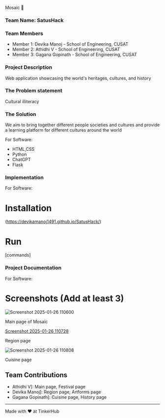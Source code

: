 Mosaic 🎯

### Team Name: SatusHack


### Team Members
- Member 1: Devika Manoj - School of Engineering, CUSAT
- Member 2: Athidhi V - School of Engineering, CUSAT
- Member 3: Gagana Gopinath - School of Engineering, CUSAT

### Project Description
Web application showcasing the world's heritages, cultures, and history

### The Problem statement
Cultural illiteracy

### The Solution
We aim to bring together different people societies and cultures and provide a learning platform for different cultures around the world

For Software:
- HTML,CSS
- Python
- ChatGPT
- Flask



### Implementation
For Software:
# Installation
(https://devikamanoj1491.github.io/SatusHack/)

# Run
[commands]

### Project Documentation
For Software:

# Screenshots (Add at least 3)
![Screenshot 2025-01-26 110600](https://github.com/user-attachments/assets/fd479dc1-fb5a-48a5-8743-fe155a0b13f3)

Main page of Mosaic

[Screenshot 2025-01-26 110728](https://github.com/user-attachments/assets/fce5ec81-fa86-4028-b6e1-bffc8a27cd99)

Region page

![Screenshot 2025-01-26 110808](https://github.com/user-attachments/assets/8c49876d-a4d9-4f9e-a5de-a116c79976d0)

Cuisine page




## Team Contributions
- Athidhi V]: Main page, Festival page
- Devika Manoj]: Region page, Artforms page
- Gagana Gopinath]: Cuisine page, History page

---
Made with ❤️ at TinkerHub

